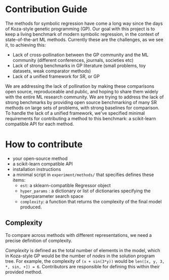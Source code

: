 Contribution Guide
==================

The methods for symbolic regression have come a long way since the days of Koza-style genetic programming (GP).
Our goal with this project is to keep a living benchmark of modern symbolic regression, in the context of state-of-the-art ML methods.
Currently these are the challenges, as we see it, to achieving this:

- Lack of cross-pollination between the GP community and the ML community (different conferences, journals, societies etc)
- Lack of strong benchmarks in GP literature (small problems, toy datasets, weak comparator methods)
- Lack of a unified framework for SR, or GP

We are addressing the lack of pollination by making these comparisons open source, reproduceable and public, and hoping to share them widely with the entire ML research community.
We are trying to address the lack of strong benchmarks by providing open source benchmarking of many SR methods on large sets of problems, with strong baselines for comparison. 
To handle the lack of a unified framework, we've specified minimal requirements for contributing a method to this benchmark: a scikit-learn compatible API for each method.

How to contribute
=================

- your open-source method
- a scikit-learn compatible API
- installation instructions
- a minimal script in `experiment/methods/` that specifies defines these items:
    -   `est`: a sklearn-compatible Regressor object 
    -   `hyper_params` : a dictionary or list of dictionaries specifying the hyperparameter search space
    -   `complexity`: a function that returns the complexity of the final model produced. 

## Complexity

To compare across methods with different representations, we need a precise definition of complexity. 

*Complexity* is defined as the total number of elements in the model, which in Koza-style GP would be the number of _nodes_ in the solution program tree. 
For example, the complexity of `(x + sin(3*y))` would be `len([x, y, 3, *, sin, +]) = 6`. 
Contributors are responsible for defining this within their provided method. 

